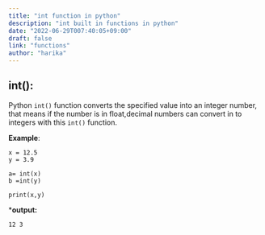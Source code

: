 ```yaml
---
title: "int function in python"
description: "int built in functions in python"
date: "2022-06-29T007:40:05+09:00"
draft: false
link: "functions"
author: "harika"
---
```


## int():
Python `int()` function converts the specified value into an integer number, 
that means if the number is in float,decimal numbers can convert in to integers with this `int()` function.

**Example**:
```
x = 12.5
y = 3.9

a= int(x)
b =int(y)

print(x,y)
```
***output:**
```
12 3
```

